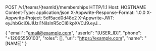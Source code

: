 POST /v1/teams/{teamId}/memberships HTTP/1.1
Host: HOSTNAME
Content-Type: application/json
X-Appwrite-Response-Format: 1.0.0
X-Appwrite-Project: 5df5acd0d48c2
X-Appwrite-JWT: eyJhbGciOiJIUzI1NiIsInR5cCI6IkpXVCJ9.eyJ...

{
  "email": "email@example.com",
  "userId": "[USER_ID]",
  "phone": "+12065550100",
  "roles": [],
  "url": "https://example.com",
  "name": "[NAME]"
}
